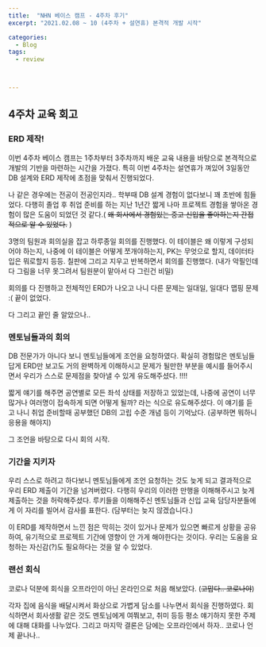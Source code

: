 ```yaml
---
title:  "NHN 베이스 캠프 - 4주차 후기"
excerpt: "2021.02.08 ~ 10 (4주차 + 설연휴) 본격적 개발 시작"

categories:
  - Blog
tags:
  - review



---
```


## 4주차 교육 회고

### ERD 제작!

이번 4주차 베이스 캠프는 1주차부터 3주차까지 배운 교육 내용을 바탕으로 본격적으로 개발의 기반을 마련하는 시간을 가졌다. 특히 이번 4주차는 설연휴가 껴있어 3일동안 DB 설계와 ERD 제작에 초점을 맞춰서 진행되었다.

나 같은 경우에는 전공이 전공인지라.. 학부때 DB 설계 경험이 없다보니 꽤 초반에 힘들었다. 다행히 졸업 후 취업 준비를 하는 지난 1년간 짧게 나마 프로젝트 경험을 쌓아온 경험이 많은 도움이 되었던 것 같다.( ~~왜 회사에서 경험있는 중고 신입을 좋아하는지 간접적으로 알 수 있었다.~~ )

3명의 팀원과 회의실을 잡고 하루종일 회의를 진행했다. 이 테이블은 왜 이렇게 구성되어야 하는지, 나중에 이 테이블은 어떻게 쪼개야하는지, PK는 무엇으로 할지, 데이터타입은 뭐로할지 등등.  칠판에 그리고 지우고 반복하면서 회의를 진행했다. (내가 악필인데다 그림을 너무 못그려서 팀원분이 맡아서 다 그린건 비밀)

회의를 다 진행하고 전체적인 ERD가 나오고 나니 다른 문제는 일대일, 일대다 맵핑 문제 :(  끝이 없었다.

다 그리고 끝인 줄 알았으나..

### 멘토님들과의 회의

DB 전문가가 아니다 보니 멘토님들에게 조언을 요청하였다. 확실히 경험많은 멘토님들답게 ERD만 보고도 거의 완벽하게 이해하시고 문제가 될만한 부분을 예시를 들어주시면서 우리가 스스로 문제점을 찾아낼 수 있게 유도해주셨다. !!!!

짧게 얘기를 해주면 공연별로 모든 좌석 상태를 저장하고 있었는데, 나중에 공연이 너무 많거나 여러명이 접속하게 되면 어떻게 될까? 라는 식으로 유도해주셨다. 이 얘기를 듣고 나니 취업 준비할때 공부했던 DB의 고립 수준 개념 등이 기억났다. (공부하면 뭐하니 응용을 해야지)

그 조언을 바탕으로 다시 회의 시작.

### 기간을 지키자

우리 스스로 하려고 하다보니 멘토님들에게 조언 요청하는 것도 늦게 되고 결과적으로 우리 ERD 제출이 기간을 넘겨버렸다. 다행히 우리의 이러한 만행을 이해해주시고 늦게 제출하는 것을 허락해주셨다. 루키들을 이해해주신 멘토님들과 신입 교육 담당자분들에게 이 자리를 빌어서 감사를 표한다. (담부터는 늦지 않겠습니다.)

이 ERD를 제작하면서 느낀 점은 막히는 것이 있거나 문제가 있으면 빠르게 상황을 공유하여, 유기적으로 프로젝트 기간에 영향이 안 가게 해야한다는 것이다. 우리는 도움을 요청하는 자신감(?)도 필요하다는 것을 알 수 있었다.

### 랜선 회식

코로나 덕분에 회식을 오프라인이 아닌 온라인으로 처음 해보았다. (~~고맙다.. 코로나야~~)

각자 집에 음식을 배달시켜서 화상으로 가볍게 담소를 나누면서 회식을 진행하였다. 회식하면서 회사생활 같은 것도 멘토님에게 여쭤보고, 취미 등등 평소 얘기하지 못한 주제에 대해 대화를 나누었다. 그리고 마지막 결론은 담에는 오프라인에서 하자.. 코로나 언제 끝나나..

